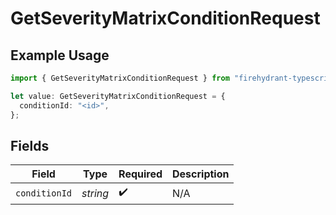 # GetSeverityMatrixConditionRequest

## Example Usage

```typescript
import { GetSeverityMatrixConditionRequest } from "firehydrant-typescript-sdk/models/operations";

let value: GetSeverityMatrixConditionRequest = {
  conditionId: "<id>",
};
```

## Fields

| Field              | Type               | Required           | Description        |
| ------------------ | ------------------ | ------------------ | ------------------ |
| `conditionId`      | *string*           | :heavy_check_mark: | N/A                |